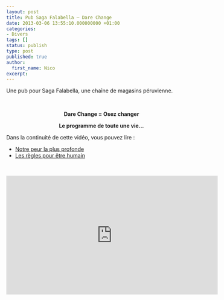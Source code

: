 ```yaml
---
layout: post
title: Pub Saga Falabella – Dare Change
date: 2013-03-06 13:55:10.000000000 +01:00
categories:
- Divers
tags: []
status: publish
type: post
published: true
author:
  first_name: Nico
excerpt:
---
```


<p>Une pub pour Saga Falabella, une chaîne de magasins péruvienne.</p>

<p>&nbsp;</p>
<p style="text-align: center;"><strong>Dare Change = Osez changer</strong></p>
<p style="text-align: center;"><strong>Le programme de toute une vie...</strong></p>

<p>Dans la continuité de cette vidéo, vous pouvez lire :</p>
<ul>
<li><a href="https://hypnodingues.org/citations/notre-peur-la-plus-profonde/">Notre peur la plus profonde</a></li>
<li><a href="https://hypnodingues.org/textes/les-regles-pour-etre-humain/">Les règles pour être humain</a></li>
</ul>

<p>&nbsp;</p>

<p><iframe width="560" height="315" src="https://www.youtube.com/embed/DflZi_lLSo8" frameborder="0" allow="autoplay; encrypted-media" allowfullscreen></iframe></p>

